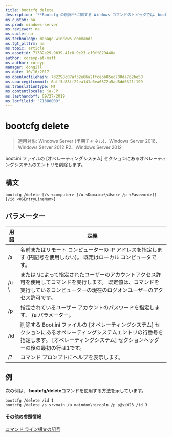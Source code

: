 ```yaml
---
title: bootcfg delete
description: '**Bootcfg の削除**に関する Windows コマンドのトピックでは、boot.ini ファイルのオペレーティングシステムセクションにあるオペレーティングシステムエントリが削除されます。'
ms.custom: na
ms.prod: windows-server
ms.reviewer: na
ms.suite: na
ms.technology: manage-windows-commands
ms.tgt_pltfrm: na
ms.topic: article
ms.assetid: 71382e29-9b39-41c8-9c23-cf0ff829440a
author: coreyp-at-msft
ms.author: coreyp
manager: dongill
ms.date: 10/16/2017
ms.openlocfilehash: 7d2298c07af32e66a2ffcebb85ec780da762be58
ms.sourcegitcommit: 6aff3d88ff22ea141a6ea6572a5ad8dd6321f199
ms.translationtype: MT
ms.contentlocale: ja-JP
ms.lasthandoff: 09/27/2019
ms.locfileid: "71380009"
---
```

# <a name="bootcfg-delete"></a>bootcfg delete

>適用対象: Windows Server (半期チャネル)、Windows Server 2016、Windows Server 2012 R2、Windows Server 2012

boot.ini ファイルの [オペレーティングシステム] セクションにあるオペレーティングシステムのエントリを削除します。

## <a name="syntax"></a>構文
```
bootcfg /delete [/s <computer> [/u <Domain>\<User> /p <Password>]] [/id <OSEntryLineNum>]
```
## <a name="parameters"></a>パラメーター

|         用語         |                                                                                             定義                                                                                              |
|----------------------|-----------------------------------------------------------------------------------------------------------------------------------------------------------------------------------------------------|
|    /s <computer>     |                                         名前またはリモート コンピューターの IP アドレスを指定します (円記号を使用しない)。 既定はローカル コンピュータです。                                          |
| /u <Domain>\\<User>  | <User>または <Domain>\\<User>によって指定されたユーザーのアカウントアクセス許可を使用してコマンドを実行します。 既定値は、コマンドを実行しているコンピューターの現在のログオンユーザーのアクセス許可です。 |
|    /p <Password>     |                                                        指定されているユーザー アカウントのパスワードを指定します、 **/u** パラメーター。                                                        |
| /id <OSEntryLineNum> |        削除する Boot.ini ファイルの [オペレーティングシステム] セクションにあるオペレーティングシステムエントリの行番号を指定します。 [オペレーティングシステム] セクションヘッダーの後の最初の行は1です。        |
|          /?          |                                                                                コマンド プロンプトにヘルプを表示します。                                                                                 |

## <a name="BKMK_examples"></a>例
次の例は、 **bootcfg/delete**コマンドを使用する方法を示しています。
```
bootcfg /delete /id 1
bootcfg /delete /s srvmain /u maindom\hiropln /p p@ssW23 /id 3
```
#### <a name="additional-references"></a>その他の参照情報
[コマンド ライン構文の記号](command-line-syntax-key.md)
